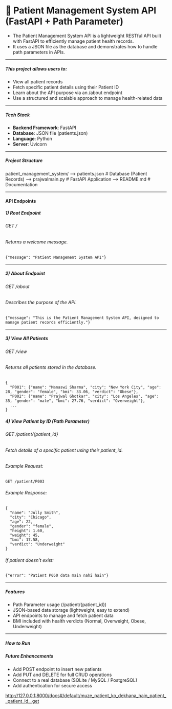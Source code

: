 # 🏥 Patient Management System API (FastAPI + Path Parameter)
- The Patient Management System API is a lightweight RESTful API built with FastAPI to efficiently manage patient health records.
- It uses a JSON file as the database and demonstrates how to handle path parameters in APIs.
---
##### This project allows users to:

- View all patient records
- Fetch specific patient details using their Patient ID
- Learn about the API purpose via an /about endpoint
- Use a structured and scalable approach to manage health-related data
---
##### Tech Stack
- **Backend Framework**: FastAPI
- **Database**: JSON file (patients.json)
- **Language**: Python
- **Server**: Uvicorn

---
##### Project Structure

patient_management_system/
--> patients.json          # Database (Patient Records)
--> prajwalmain.py         # FastAPI Application
--> README.md              # Documentation

---
#### API Endpoints

##### 1) Root Endpoint
###### GET /
###### Returns a welcome message.
```
{"message": "Patient Management System API"}
```
---
##### 2) About Endpoint

###### GET /about
###### Describes the purpose of the API.
```
{"message": "This is the Patient Management System API, designed to manage patient records efficiently."}
```
---
##### 3) View All Patients

###### GET /view
###### Returns all patients stored in the database.
```
{
  "P001": {"name": "Manaswi Sharma", "city": "New York City", "age": 28, "gender": "female", "bmi": 33.06, "verdict": "Obese"},
  "P002": {"name": "Prajwal Ghotkar", "city": "Los Angeles", "age": 35, "gender": "male", "bmi": 27.76, "verdict": "Overweight"},
  ...
}
```
##### 4) View Patient by ID (Path Parameter)

###### GET /patient/{patient_id}
###### Fetch details of a specific patient using their patient_id.
###### Example Request:
```
GET /patient/P003
```
###### Example Response:
```
{
  "name": "Jully Smith",
  "city": "Chicago",
  "age": 22,
  "gender": "female",
  "height": 1.60,
  "weight": 45,
  "bmi": 17.58,
  "verdict": "Underweight"
}
```
###### If patient doesn’t exist:
```
{"error": "Patient P050 data main nahi hain"}
```
---
##### Features

- Path Parameter usage (/patient/{patient_id})
- JSON-based data storage (lightweight, easy to extend)
- API endpoints to manage and fetch patient data
- BMI included with health verdicts (Normal, Overweight, Obese, Underweight)
---
##### How to Run



##### Future Enhancements
- Add POST endpoint to insert new patients
- Add PUT and DELETE for full CRUD operations
- Connect to a real database (SQLite / MySQL / PostgreSQL)
- Add authentication for secure access 

http://127.0.0.1:8000/docs#/default/muze_patient_ko_dekhana_hain_patient__patient_id__get
